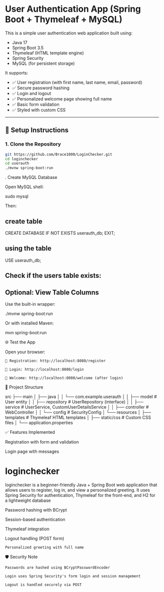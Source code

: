 # User Authentication App (Spring Boot + Thymeleaf + MySQL)

This is a simple user authentication web application built using:
- Java 17
- Spring Boot 3.5
- Thymeleaf (HTML template engine)
- Spring Security
- MySQL (for persistent storage)

It supports:
- ✅ User registration (with first name, last name, email, password)
- ✅ Secure password hashing
- ✅ Login and logout
- ✅ Personalized welcome page showing full name
- ✅ Basic form validation
- ✅ Styled with custom CSS

---

## 🔧 Setup Instructions

### 1. Clone the Repository

```bash
git https://github.com/Brace1000/LoginChecker.git
cd loginchecker
cd userauth
./mvnw spring-boot:run
```
. Create MySQL Database

Open MySQL shell:

sudo mysql

Then:
## create table
CREATE DATABASE IF NOT EXISTS userauth_db;
EXIT;
## using the table

USE userauth_db;


## Check if the users table exists:
##  Optional: View Table Columns

Use the built-in wrapper:

./mvnw spring-boot:run

Or with installed Maven:

mvn spring-boot:run

🌐 Test the App

Open your browser:

    📄 Registration: http://localhost:8080/register

    🔐 Login: http://localhost:8080/login

    👋 Welcome: http://localhost:8080/welcome (after login)

📁 Project Structure

src
├── main
│   ├── java
│   │   └── com.example.userauth
│   │       ├── model            # User entity
│   │       ├── repository       # UserRepository (interface)
│   │       ├── service          # UserService, CustomUserDetailsService
│   │       ├── controller       # WebController
│   │       └── config           # SecurityConfig
│   └── resources
│       ├── templates            # Thymeleaf HTML templates
│       ├── static/css           # Custom CSS files
│       └── application.properties

✅ Features Implemented

Registration with form and validation

Login page with messages
# loginchecker
loginchecker is a beginner-friendly Java + Spring Boot web application that allows users to register, log in, and view a personalized greeting. It uses Spring Security for authentication, Thymeleaf for the front-end, and H2 for a lightweight database

Password hashing with BCrypt

Session-based authentication

Thymeleaf integration

Logout handling (POST form)

    Personalized greeting with full name

🛡️ Security Note

    Passwords are hashed using BCryptPasswordEncoder

    Login uses Spring Security's form login and session management

    Logout is handled securely via POST



